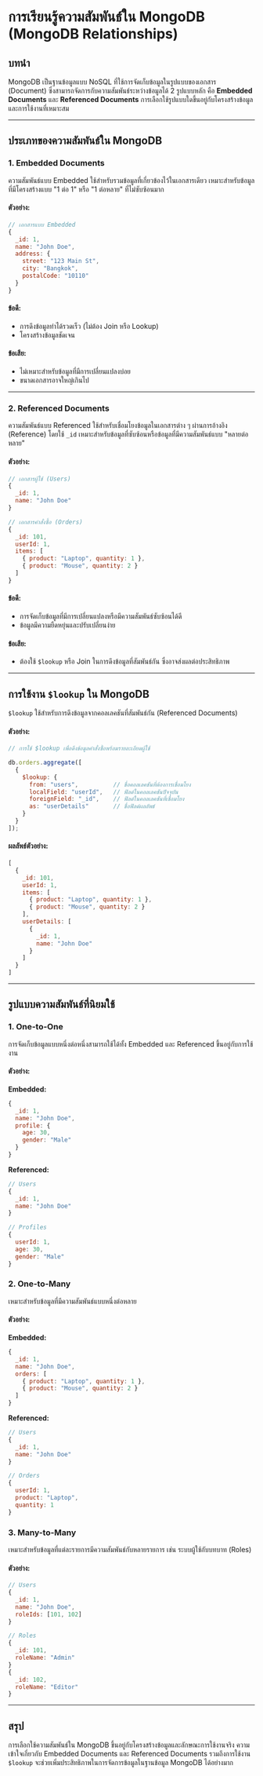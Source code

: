 # การเรียนรู้ความสัมพันธ์ใน MongoDB (MongoDB Relationships)

## บทนำ
MongoDB เป็นฐานข้อมูลแบบ NoSQL ที่ใช้การจัดเก็บข้อมูลในรูปแบบของเอกสาร (Document) ซึ่งสามารถจัดการกับความสัมพันธ์ระหว่างข้อมูลได้ 2 รูปแบบหลัก คือ **Embedded Documents** และ **Referenced Documents** การเลือกใช้รูปแบบใดขึ้นอยู่กับโครงสร้างข้อมูลและการใช้งานที่เหมาะสม

---

## ประเภทของความสัมพันธ์ใน MongoDB

### 1. **Embedded Documents**
ความสัมพันธ์แบบ Embedded ใช้สำหรับรวมข้อมูลที่เกี่ยวข้องไว้ในเอกสารเดียว เหมาะสำหรับข้อมูลที่มีโครงสร้างแบบ "1 ต่อ 1" หรือ "1 ต่อหลาย" ที่ไม่ซับซ้อนมาก

#### ตัวอย่าง:
```javascript
// เอกสารแบบ Embedded
{
  _id: 1,
  name: "John Doe",
  address: {
    street: "123 Main St",
    city: "Bangkok",
    postalCode: "10110"
  }
}
```

#### ข้อดี:
- การดึงข้อมูลทำได้รวดเร็ว (ไม่ต้อง Join หรือ Lookup)
- โครงสร้างข้อมูลชัดเจน

#### ข้อเสีย:
- ไม่เหมาะสำหรับข้อมูลที่มีการเปลี่ยนแปลงบ่อย
- ขนาดเอกสารอาจใหญ่เกินไป

---

### 2. **Referenced Documents**
ความสัมพันธ์แบบ Referenced ใช้สำหรับเชื่อมโยงข้อมูลในเอกสารต่าง ๆ ผ่านการอ้างอิง (Reference) โดยใช้ `_id` เหมาะสำหรับข้อมูลที่ซับซ้อนหรือข้อมูลที่มีความสัมพันธ์แบบ "หลายต่อหลาย"

#### ตัวอย่าง:
```javascript
// เอกสารผู้ใช้ (Users)
{
  _id: 1,
  name: "John Doe"
}

// เอกสารคำสั่งซื้อ (Orders)
{
  _id: 101,
  userId: 1,
  items: [
    { product: "Laptop", quantity: 1 },
    { product: "Mouse", quantity: 2 }
  ]
}
```

#### ข้อดี:
- การจัดเก็บข้อมูลที่มีการเปลี่ยนแปลงหรือมีความสัมพันธ์ซับซ้อนได้ดี
- ข้อมูลมีความยืดหยุ่นและปรับเปลี่ยนง่าย

#### ข้อเสีย:
- ต้องใช้ `$lookup` หรือ Join ในการดึงข้อมูลที่สัมพันธ์กัน ซึ่งอาจส่งผลต่อประสิทธิภาพ

---

## การใช้งาน `$lookup` ใน MongoDB
`$lookup` ใช้สำหรับการดึงข้อมูลจากคอลเลคชันที่สัมพันธ์กัน (Referenced Documents)

#### ตัวอย่าง:
```javascript
// การใช้ $lookup เพื่อดึงข้อมูลคำสั่งซื้อพร้อมรายละเอียดผู้ใช้

db.orders.aggregate([
  {
    $lookup: {
      from: "users",          // ชื่อคอลเลคชันที่ต้องการเชื่อมโยง
      localField: "userId",   // ฟิลด์ในคอลเลคชันปัจจุบัน
      foreignField: "_id",    // ฟิลด์ในคอลเลคชันที่เชื่อมโยง
      as: "userDetails"       // ชื่อฟิลด์ผลลัพธ์
    }
  }
]);
```

#### ผลลัพธ์ตัวอย่าง:
```javascript
[
  {
    _id: 101,
    userId: 1,
    items: [
      { product: "Laptop", quantity: 1 },
      { product: "Mouse", quantity: 2 }
    ],
    userDetails: [
      {
        _id: 1,
        name: "John Doe"
      }
    ]
  }
]
```

---

## รูปแบบความสัมพันธ์ที่นิยมใช้

### 1. **One-to-One**
การจัดเก็บข้อมูลแบบหนึ่งต่อหนึ่งสามารถใช้ได้ทั้ง Embedded และ Referenced ขึ้นอยู่กับการใช้งาน

#### ตัวอย่าง:
**Embedded:**
```javascript
{
  _id: 1,
  name: "John Doe",
  profile: {
    age: 30,
    gender: "Male"
  }
}
```

**Referenced:**
```javascript
// Users
{
  _id: 1,
  name: "John Doe"
}

// Profiles
{
  userId: 1,
  age: 30,
  gender: "Male"
}
```

### 2. **One-to-Many**
เหมาะสำหรับข้อมูลที่มีความสัมพันธ์แบบหนึ่งต่อหลาย

#### ตัวอย่าง:
**Embedded:**
```javascript
{
  _id: 1,
  name: "John Doe",
  orders: [
    { product: "Laptop", quantity: 1 },
    { product: "Mouse", quantity: 2 }
  ]
}
```

**Referenced:**
```javascript
// Users
{
  _id: 1,
  name: "John Doe"
}

// Orders
{
  userId: 1,
  product: "Laptop",
  quantity: 1
}
```

### 3. **Many-to-Many**
เหมาะสำหรับข้อมูลที่แต่ละรายการมีความสัมพันธ์กับหลายรายการ เช่น ระบบผู้ใช้กับบทบาท (Roles)

#### ตัวอย่าง:
```javascript
// Users
{
  _id: 1,
  name: "John Doe",
  roleIds: [101, 102]
}

// Roles
{
  _id: 101,
  roleName: "Admin"
}
{
  _id: 102,
  roleName: "Editor"
}
```

---

## สรุป
การเลือกใช้ความสัมพันธ์ใน MongoDB ขึ้นอยู่กับโครงสร้างข้อมูลและลักษณะการใช้งานจริง ความเข้าใจเกี่ยวกับ Embedded Documents และ Referenced Documents รวมถึงการใช้งาน `$lookup` จะช่วยเพิ่มประสิทธิภาพในการจัดการข้อมูลในฐานข้อมูล MongoDB ได้อย่างมาก
